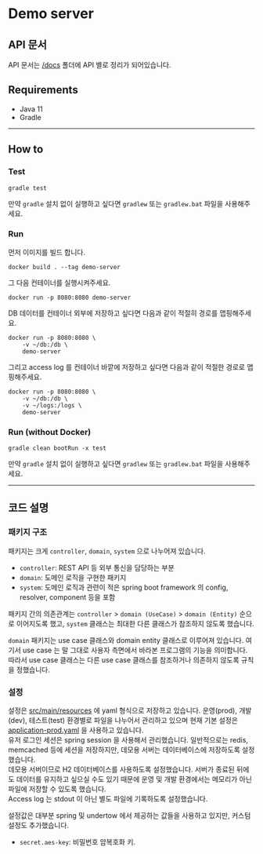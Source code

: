 # Demo server

## API 문서

API 문서는 [/docs](./docs/README.md) 폴더에 API 별로 정리가 되어있습니다.

## Requirements
* Java 11
* Gradle

--- 

## How to

### Test

```
gradle test
```

만약 ```gradle``` 설치 없이 실행하고 싶다면
```gradlew```  또는 ```gradlew.bat``` 파일을 사용해주세요.

### Run
먼저 이미지를 빌드 합니다.
```
docker build . --tag demo-server
```

그 다음 컨테이너를 실행시켜주세요.
```
docker run -p 8080:8080 demo-server
```

DB 데이터를 컨테이너 외부에 저장하고 싶다면 다음과 같이 적절히 경로를 맵핑해주세요.

```
docker run -p 8080:8080 \
    -v ~/db:/db \
    demo-server
```

그리고 access log 를 컨테이너 바깥에 저장하고 싶다면 다음과 같이 적절한 경로로 맵핑해주세요.

```
docker run -p 8080:8080 \
    -v ~/db:/db \
    -v ~/logs:/logs \
    demo-server
```

### Run (without Docker)

```
gradle clean bootRun -x test
```

만약 ```gradle``` 설치 없이 실행하고 싶다면
```gradlew```  또는 ```gradlew.bat``` 파일을 사용해주세요.

---

## 코드 설명

### 패키지 구조

패키지는 크게 ```controller```, ```domain```, ```system``` 으로 나누어져 있습니다.
* `controller`: REST API 등 외부 통신을 담당하는 부분
* `domain`: 도메인 로직을 구현한 패키지
* `system`: 도메인 로직과 관련이 적은 spring boot framework 의 config, resolver, component 등을 포함

패키지 간의 의존관계는 `controller` > `domain (UseCase)` > `domain (Entity)` 순으로 이어지도록 했고, `system` 클래스는 최대한 다른 클래스가 참조하지 않도록 했습니다.

`domain` 패키지는 use case 클래스와 domain entity 클래스로 이루어져 있습니다. 여기서 use case 는 말 그대로 사용자 측면에서 바라본 프로그램의 기능을 의미합니다. 
따라서 use case 클래스는 다른 use case 클래스를 참조하거나 의존하지 않도록 규칙을 정했습니다.  

### 설정

설정은 [src/main/resources](./src/main/resources) 에 yaml 형식으로 저장하고 있습니다.
운영(prod), 개발(dev), 테스트(test) 환경별로 파일을 나누어서 관리하고 있으며 현재 기본 설정은 [application-prod.yaml](./src/main/resources/application-prod.yaml) 
을 사용하고 있습니다.  
유저 로그인 세션은 spring session 을 사용해서 관리했습니다. 일반적으로는 redis, memcached 등에 세션을 저장하지만,
데모용 서버는 데이터베이스에 저장하도록 설정했습니다.  
데모용 서버이므로 H2 데이터베이스를 사용하도록 설정했습니다. 서버가 종료된 뒤에도 데이터를 유지하고 싶으실 수도 있기 때문에 운영 및 개발 환경에서는 메모리가 아닌 파일에 저장할 수 있도록 했습니다.  
Access log 는 stdout 이 아닌 별도 파일에 기록하도록 설정했습니다.

설정값은 대부분 spring 및 undertow 에서 제공하는 값들을 사용하고 있지만, 커스텀 설정도 추가했습니다.

* ```secret.aes-key```: 비밀번호 암복호화 키.